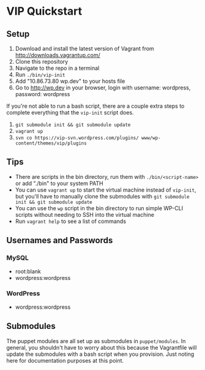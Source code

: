 # VIP Quickstart

## Setup

1. Download and install the latest version of Vagrant from http://downloads.vagrantup.com/
2. Clone this repository
3. Navigate to the repo in a terminal
4. Run `./bin/vip-init`
5. Add "10.86.73.80 wp.dev" to your hosts file
6. Go to http://wp.dev in your browser, login with username: wordpress, password: wordpress

If you're not able to run a bash script, there are a couple extra steps to complete everything that the `vip-init` script does.

1. `git submodule init && git submodule update`
2. `vagrant up`
3. `svn co https://vip-svn.wordpress.com/plugins/ www/wp-content/themes/vip/plugins`

## Tips

* There are scripts in the bin directory, run them with `./bin/<script-name>` or add "./bin" to your system PATH
* You can use `vagrant up` to start the virtual machine instead of `vip-init`, but you'll have to manually clone the submodules with `git submodule init && git submodule update`
* You can use the `wp` script in the bin directory to run simple WP-CLI scripts without needing to SSH into the virtual machine
* Run `vagrant help` to see a list of commands

## Usernames and Passwords

### MySQL
* root:blank
* wordpress:wordpress

### WordPress
* wordpress:wordpress

## Submodules

The puppet modules are all set up as submodules in `puppet/modules`. In general, you shouldn't have to worry about this because the Vagrantfile will update the submodules with a bash script when you provision. Just noting here for documentation purposes at this point.
